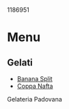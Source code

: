 1186951
# Menu
## Gelati
- [Banana Split](./banana_split.md)
- [Coppa Nafta](./coppa_nafta.md)

Gelateria Padovana
